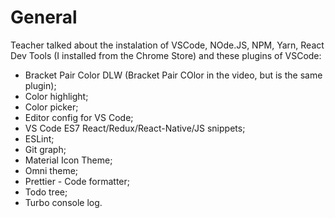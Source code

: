 # General

Teacher talked about the instalation of VSCode, NOde.JS, NPM, Yarn, React Dev Tools (I installed from the Chrome Store) and these plugins of VSCode:

- Bracket Pair Color DLW (Bracket Pair COlor in the video, but is the same plugin);
- Color highlight;
- Color picker;
- Editor config for VS Code;
- VS Code ES7 React/Redux/React-Native/JS snippets;
- ESLint;
- Git graph;
- Material Icon Theme;
- Omni theme;
- Prettier - Code formatter;
- Todo tree;
- Turbo console log.


